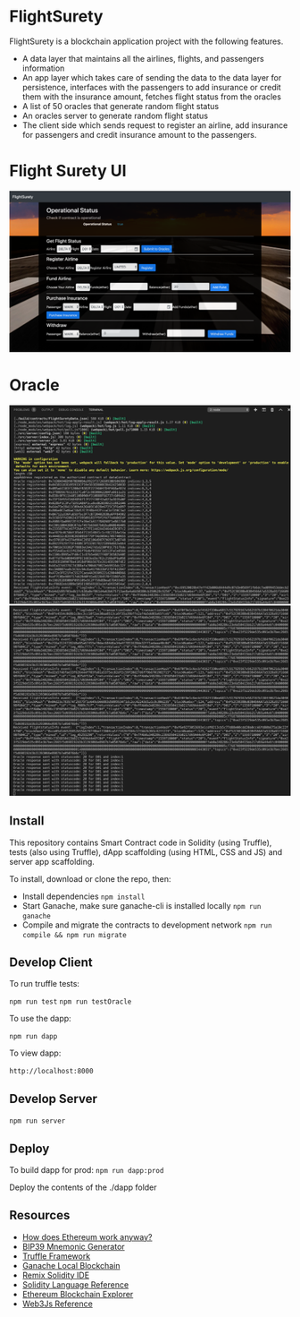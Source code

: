 # FlightSurety

FlightSurety is a blockchain application project with the following features.

* A data layer that maintains all the airlines, flights, and passengers information
* An app layer which takes care of sending the data to the data layer for persistence, interfaces with the passengers to add insurance or credit them with the insurance amount, fetches flight status from the oracles
* A list of 50 oracles that generate random flight status
* An oracles server to generate random flight status
* The client side which sends request to register an airline, add insurance for passengers and credit insurance amount to the passengers.

# Flight Surety UI
![FlightSurety UI](images/UI.png)

# Oracle
![Oracle start up](images/Oracle_startup.png)
![Oracle submit status](images/Oracle_Submit_Status.png)

## Install

This repository contains Smart Contract code in Solidity (using Truffle), tests (also using Truffle), dApp scaffolding (using HTML, CSS and JS) and server app scaffolding.

To install, download or clone the repo, then:

* Install dependencies
`npm install`
* Start Ganache, make sure ganache-cli is installed locally
`npm run ganache`
* Compile and migrate the contracts to development network
`npm run compile && npm run migrate`

## Develop Client

To run truffle tests:

`npm run test`
`npm run testOracle`

To use the dapp:

`npm run dapp`

To view dapp:

`http://localhost:8000`

## Develop Server

`npm run server`

## Deploy

To build dapp for prod:
`npm run dapp:prod`

Deploy the contents of the ./dapp folder


## Resources

* [How does Ethereum work anyway?](https://medium.com/@preethikasireddy/how-does-ethereum-work-anyway-22d1df506369)
* [BIP39 Mnemonic Generator](https://iancoleman.io/bip39/)
* [Truffle Framework](http://truffleframework.com/)
* [Ganache Local Blockchain](http://truffleframework.com/ganache/)
* [Remix Solidity IDE](https://remix.ethereum.org/)
* [Solidity Language Reference](http://solidity.readthedocs.io/en/v0.4.24/)
* [Ethereum Blockchain Explorer](https://etherscan.io/)
* [Web3Js Reference](https://github.com/ethereum/wiki/wiki/JavaScript-API)
